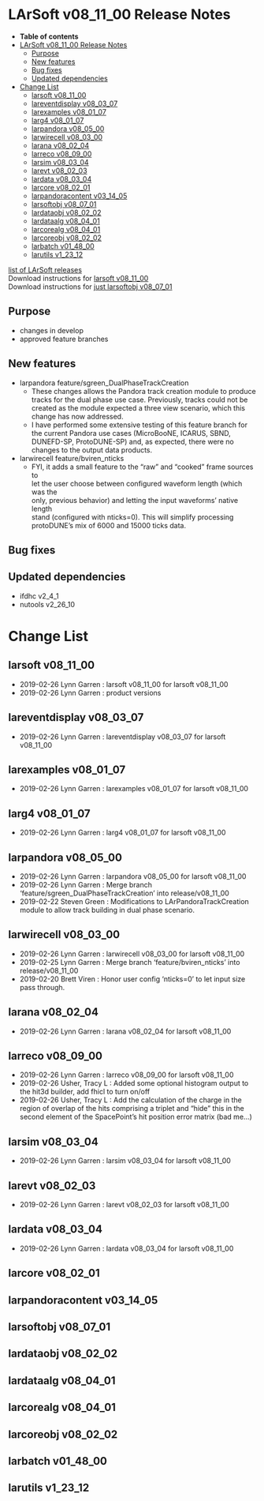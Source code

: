 LArSoft v08\_11\_00 Release Notes
======================================================================

-   **Table of contents**
-   [LArSoft v08\_11\_00 Release Notes](#LArSoft-v08_11_00-Release-Notes)
    -   [Purpose](#Purpose)
    -   [New features](#New-features)
    -   [Bug fixes](#Bug-fixes)
    -   [Updated dependencies](#Updated-dependencies)
-   [Change List](#Change-List)
    -   [larsoft v08\_11\_00](#larsoft-v08_11_00)
    -   [lareventdisplay v08\_03\_07](#lareventdisplay-v08_03_07)
    -   [larexamples v08\_01\_07](#larexamples-v08_01_07)
    -   [larg4 v08\_01\_07](#larg4-v08_01_07)
    -   [larpandora v08\_05\_00](#larpandora-v08_05_00)
    -   [larwirecell v08\_03\_00](#larwirecell-v08_03_00)
    -   [larana v08\_02\_04](#larana-v08_02_04)
    -   [larreco v08\_09\_00](#larreco-v08_09_00)
    -   [larsim v08\_03\_04](#larsim-v08_03_04)
    -   [larevt v08\_02\_03](#larevt-v08_02_03)
    -   [lardata v08\_03\_04](#lardata-v08_03_04)
    -   [larcore v08\_02\_01](#larcore-v08_02_01)
    -   [larpandoracontent v03\_14\_05](#larpandoracontent-v03_14_05)
    -   [larsoftobj v08\_07\_01](#larsoftobj-v08_07_01)
    -   [lardataobj v08\_02\_02](#lardataobj-v08_02_02)
    -   [lardataalg v08\_04\_01](#lardataalg-v08_04_01)
    -   [larcorealg v08\_04\_01](#larcorealg-v08_04_01)
    -   [larcoreobj v08\_02\_02](#larcoreobj-v08_02_02)
    -   [larbatch v01\_48\_00](#larbatch-v01_48_00)
    -   [larutils v1\_23\_12](#larutils-v1_23_12)

[list of LArSoft releases](LArSoft_release_list)\
Download instructions for [larsoft v08\_11\_00](http://scisoft.fnal.gov/scisoft/bundles/larsoft/v08_11_00/larsoft-v08_11_00.html)\
Download instructions for [just larsoftobj v08\_07\_01](http://scisoft.fnal.gov/scisoft/bundles/larsoftobj/v08_07_01/larsoftobj-v08_07_01.html)

Purpose
--------------------

-   changes in develop
-   approved feature branches

New features
------------------------------

-   larpandora feature/sgreen\_DualPhaseTrackCreation
    -   These changes allows the Pandora track creation module to produce tracks for the dual phase use case. Previously, tracks could not be created as the module expected a three view scenario, which this change has now addressed.
    -   I have performed some extensive testing of this feature branch for the current Pandora use cases (MicroBooNE, ICARUS, SBND, DUNEFD-SP, ProtoDUNE-SP) and, as expected, there were no changes to the output data products.
-   larwirecell feature/bviren\_nticks
    -   FYI, it adds a small feature to the “raw” and “cooked” frame sources to\
        let the user choose between configured waveform length (which was the\
        only, previous behavior) and letting the input waveforms’ native length\
        stand (configured with nticks=0). This will simplify processing\
        protoDUNE’s mix of 6000 and 15000 ticks data.

Bug fixes
------------------------

Updated dependencies
----------------------------------------------

-   ifdhc v2\_4\_1
-   nutools v2\_26\_10

Change List
============================

larsoft v08\_11\_00
------------------------------------------

-   2019-02-26 Lynn Garren : larsoft v08\_11\_00 for larsoft v08\_11\_00
-   2019-02-26 Lynn Garren : product versions

lareventdisplay v08\_03\_07
----------------------------------------------------------

-   2019-02-26 Lynn Garren : lareventdisplay v08\_03\_07 for larsoft v08\_11\_00

larexamples v08\_01\_07
--------------------------------------------------

-   2019-02-26 Lynn Garren : larexamples v08\_01\_07 for larsoft v08\_11\_00

larg4 v08\_01\_07
--------------------------------------

-   2019-02-26 Lynn Garren : larg4 v08\_01\_07 for larsoft v08\_11\_00

larpandora v08\_05\_00
------------------------------------------------

-   2019-02-26 Lynn Garren : larpandora v08\_05\_00 for larsoft v08\_11\_00
-   2019-02-26 Lynn Garren : Merge branch ‘feature/sgreen\_DualPhaseTrackCreation’ into release/v08\_11\_00
-   2019-02-22 Steven Green : Modifications to LArPandoraTrackCreation module to allow track building in dual phase scenario.

larwirecell v08\_03\_00
--------------------------------------------------

-   2019-02-26 Lynn Garren : larwirecell v08\_03\_00 for larsoft v08\_11\_00
-   2019-02-25 Lynn Garren : Merge branch ‘feature/bviren\_nticks’ into release/v08\_11\_00
-   2019-02-20 Brett Viren : Honor user config ‘nticks=0’ to let input size pass through.

larana v08\_02\_04
----------------------------------------

-   2019-02-26 Lynn Garren : larana v08\_02\_04 for larsoft v08\_11\_00

larreco v08\_09\_00
------------------------------------------

-   2019-02-26 Lynn Garren : larreco v08\_09\_00 for larsoft v08\_11\_00
-   2019-02-26 Usher, Tracy L : Added some optional histogram output to the hit3d builder, add fhicl to turn on/off
-   2019-02-26 Usher, Tracy L : Add the calculation of the charge in the region of overlap of the hits comprising a triplet and “hide” this in the second element of the SpacePoint’s hit position error matrix (bad me…)

larsim v08\_03\_04
----------------------------------------

-   2019-02-26 Lynn Garren : larsim v08\_03\_04 for larsoft v08\_11\_00

larevt v08\_02\_03
----------------------------------------

-   2019-02-26 Lynn Garren : larevt v08\_02\_03 for larsoft v08\_11\_00

lardata v08\_03\_04
------------------------------------------

-   2019-02-26 Lynn Garren : lardata v08\_03\_04 for larsoft v08\_11\_00

larcore v08\_02\_01
------------------------------------------

larpandoracontent v03\_14\_05
--------------------------------------------------------------

larsoftobj v08\_07\_01
------------------------------------------------

lardataobj v08\_02\_02
------------------------------------------------

lardataalg v08\_04\_01
------------------------------------------------

larcorealg v08\_04\_01
------------------------------------------------

larcoreobj v08\_02\_02
------------------------------------------------

larbatch v01\_48\_00
--------------------------------------------

larutils v1\_23\_12
------------------------------------------
